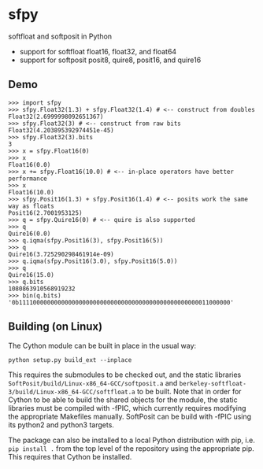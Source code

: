# sfpy
softfloat and softposit in Python
  * support for softfloat float16, float32, and float64
  * support for softposit posit8, quire8, posit16, and quire16
  
## Demo
```
>>> import sfpy
>>> sfpy.Float32(1.3) + sfpy.Float32(1.4) # <-- construct from doubles
Float32(2.6999998092651367)
>>> sfpy.Float32(3) # <-- construct from raw bits
Float32(4.203895392974451e-45)
>>> sfpy.Float32(3).bits
3
>>> x = sfpy.Float16(0)
>>> x
Float16(0.0)
>>> x += sfpy.Float16(10.0) # <-- in-place operators have better performance
>>> x
Float16(10.0)
>>> sfpy.Posit16(1.3) + sfpy.Posit16(1.4) # <-- posits work the same way as floats
Posit16(2.7001953125)
>>> q = sfpy.Quire16(0) # <-- quire is also supported
>>> q
Quire16(0.0)
>>> q.iqma(sfpy.Posit16(3), sfpy.Posit16(5))
>>> q
Quire16(3.725290298461914e-09)
>>> q.iqma(sfpy.Posit16(3.0), sfpy.Posit16(5.0))
>>> q
Quire16(15.0)
>>> q.bits
1080863910568919232
>>> bin(q.bits)
'0b111100000000000000000000000000000000000000000000000011000000'
```

## Building (on Linux)
The Cython module can be built in place in the usual way:

`python setup.py build_ext --inplace`

This requires the submodules to be checked out, and the static libraries `SoftPosit/build/Linux-x86_64-GCC/softposit.a` and `berkeley-softfloat-3/build/Linux-x86_64-GCC/softfloat.a` to be built. Note that in order for Cython to be able to build the shared objects for the module, the static libraries must be compiled with -fPIC, which currently requires modifying the appropriate Makefiles manually. SoftPosit can be build with -fPIC using its python2 and python3 targets.

The package can also be installed to a local Python distribution with pip, i.e. `pip install .` from the top level of the repository using the appropriate pip. This requires that Cython be installed.
